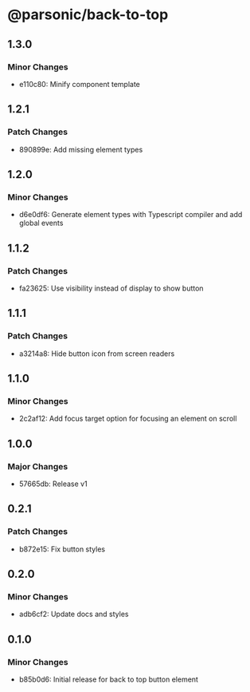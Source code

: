 # @parsonic/back-to-top

## 1.3.0

### Minor Changes

- e110c80: Minify component template

## 1.2.1

### Patch Changes

- 890899e: Add missing element types

## 1.2.0

### Minor Changes

- d6e0df6: Generate element types with Typescript compiler and add global events

## 1.1.2

### Patch Changes

- fa23625: Use visibility instead of display to show button

## 1.1.1

### Patch Changes

- a3214a8: Hide button icon from screen readers

## 1.1.0

### Minor Changes

- 2c2af12: Add focus target option for focusing an element on scroll

## 1.0.0

### Major Changes

- 57665db: Release v1

## 0.2.1

### Patch Changes

- b872e15: Fix button styles

## 0.2.0

### Minor Changes

- adb6cf2: Update docs and styles

## 0.1.0

### Minor Changes

- b85b0d6: Initial release for back to top button element

